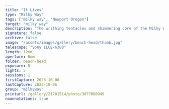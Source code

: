 ```yaml
---
title: "It Lives"
type: "Milky Way"
tags: ["milky way", "Newport Oregon"]
target: "milky way"
description: "The writhing tentacles and shimmering core of the Milky Way lives and breathes over the Pacific Ocean. Shot taken in Yaquina Bay State Park."
signature: false
archive: false
image: "/assets/images/gallery/beach-head/thumb.jpg"
telescope: "Sony ILCE-6300"
length: 12mm
aperture: 6mm
folder: beach-head
exposure: 8
lights: 5
sessions: 1
firstCapture: 2023-10-06
lastCapture: 2023-10-06
group: "milkyway"
printurl: /gallery/21781514/photo/3077060949
noannotations: true
---
```

